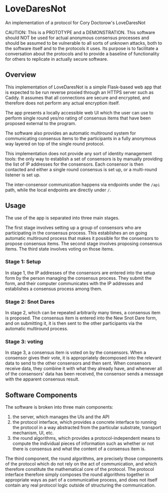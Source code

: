 # LoveDaresNot

An implementation of a protocol for Cory Doctorow's LoveDaresNot

CAUTION: This is a PROTOTYPE and a DEMONSTRATION. This software should NOT be
used for actual anonymous consensus processes and should be assumed to be
vulnerable to all sorts of unknown attacks, both to the software itself and to
the protocols it uses. Its purpose is to facilitate a conversation about the
protocols and to provide a baseline of functionality for others to replicate in
actually secure software.

## Overview

This implementation of LoveDaresNot is a simple Flask-based web app that is
expected to be run reverse proxied through an HTTPS server such as Caddy. It
assumes that all connections are secure and encrypted, and therefore does not
perform any actual encryption itself.

The app presents a locally accessible web UI which the user can use to perform
single round yes/no rating of consensus items that have been proposed external
to the program.

The software also provides an automatic multiround system for communicating
consensus items to the participants in a fully anonymous way layered on top of
the single round protocol.

This implementation does not provide any sort of identity management tools: the
only way to establish a set of consensors is by manually providing the list of
IP addresses for the consensors. Each consensor is then contacted and either a
single round consensus is set up, or a multi-round listener is set up.

The inter-consensor communication happens via endpoints under the `/api`
path, while the local endpoints are directly under `/`.

## Usage

The use of the app is separated into three main stages.

The first stage involves setting up a group of consensors who are participating
in the consensus process. This establishes an on going automatic multiround
process that makes it possible for the consensors to propose consensus items.
The second stage involves proposing consensus items. The third state involves
voting on those items.

### Stage 1: Setup

In stage 1, the IP addresses of the consensors are entered into the setup form
by the person managing the consensus process. They submit the form, and their
computer communicates with the IP addresses and establishes a consensus process
among them.

### Stage 2: Snot Dares

In stage 2, which can be repeated arbitrarily many times, a consensus item is
proposed. The consensus item is entered into the New Snot Dare form, and on
submitting it, it is then sent to the other participants via the automatic
multiround process.

### Stage 3: voting

In stage 3, a consensus item is voted on by the consensors. When a consensor
gives their vote, it is appropriately decomposed into the relevant data to send
to the other consensors and then sent. When consensors receive data, they
combine it with what they already have, and whenever all of the consensors' data
has been received, the consensor sends a message with the apparent consensus
result.

## Software Components

The software is broken into three main components:

1. the server, which manages the UIs and the API
2. the protocol interface, which provides a concrete interface to running
   the protocol in a way abstracted from the particular substrate, transport
   mechanism, UI, etc.
3. the round algorithms, which provides a protocol-independent means to compute
   the individual pieces of information such as whether or not there is
   consensus and what the content of a consensus item is.

The third component, the round algorithms, are precisely those components of the
protocol which do not rely on the act of communication, and which therefore
constitute the mathematical core of the protocol. The protocol interface
therefore simply composes the round algorithms together in appropriate ways as
part of a communicative process, and does not itself contain any real protocol
logic outside of structuring the communication.

